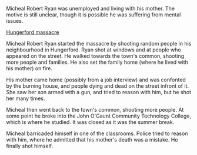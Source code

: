 Micheal Robert Ryan was unemployed and living with his mother. The motive is still unclear, though it is possible he was suffering from mental issues.

[Hungerford massacre](https://en.wikipedia.org/wiki/Hungerford_massacre)

Micheal Robert Ryan started the massacre by shooting random people in his neighbourhood in Hungerford. Ryan shot at windows and at people who appeared on the street. He walked towards the town's common, shooting more people and families. He also set the family home (where he lived with his mother) on fire.

His mother came home (possibly from a job interview) and was confonted by the burning house, and people dying and dead on the street infront of it. She saw her son armed with a gun, and tried to reason with him, but he shot her many times.

Micheal  then went back to the town's common, shooting more people. At some point he broke into the John O'Gaunt Community Technology College, which is where he studied. It was closed as it was the summer break.

Micheal barricaded himself in one of the classrooms. Police tried to reason with him, where he admitted that his mother's death was a mistake. He finally shot himself.